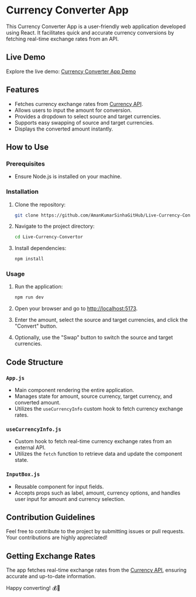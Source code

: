# Currency Converter App

This Currency Converter App is a user-friendly web application developed using React. It facilitates quick and accurate currency conversions by fetching real-time exchange rates from an API.

## Live Demo

Explore the live demo: [Currency Converter App Demo](https://amankumarsinhagithub.github.io/Live-Currency-Convertor/)

## Features

- Fetches currency exchange rates from [Currency API](https://github.com/fawazahmed0/currency-api).
- Allows users to input the amount for conversion.
- Provides a dropdown to select source and target currencies.
- Supports easy swapping of source and target currencies.
- Displays the converted amount instantly.

## How to Use

### Prerequisites

- Ensure Node.js is installed on your machine.

### Installation

1. Clone the repository:

   ```bash
   git clone https://github.com/AmanKumarSinhaGitHub/Live-Currency-Convertor.git
   ```

2. Navigate to the project directory:

   ```bash
   cd Live-Currency-Convertor
   ```

3. Install dependencies:

   ```bash
   npm install
   ```

### Usage

1. Run the application:

   ```bash
   npm run dev
   ```

2. Open your browser and go to [http://localhost:5173](http://localhost:5173).

3. Enter the amount, select the source and target currencies, and click the "Convert" button.

4. Optionally, use the "Swap" button to switch the source and target currencies.

## Code Structure

### `App.js`

- Main component rendering the entire application.
- Manages state for amount, source currency, target currency, and converted amount.
- Utilizes the `useCurrencyInfo` custom hook to fetch currency exchange rates.

### `useCurrencyInfo.js`

- Custom hook to fetch real-time currency exchange rates from an external API.
- Utilizes the `fetch` function to retrieve data and update the component state.

### `InputBox.js`

- Reusable component for input fields.
- Accepts props such as label, amount, currency options, and handles user input for amount and currency selection.

## Contribution Guidelines

Feel free to contribute to the project by submitting issues or pull requests. Your contributions are highly appreciated!

## Getting Exchange Rates

The app fetches real-time exchange rates from the [Currency API](https://github.com/fawazahmed0/currency-api), ensuring accurate and up-to-date information.

Happy converting! 💰🔄
